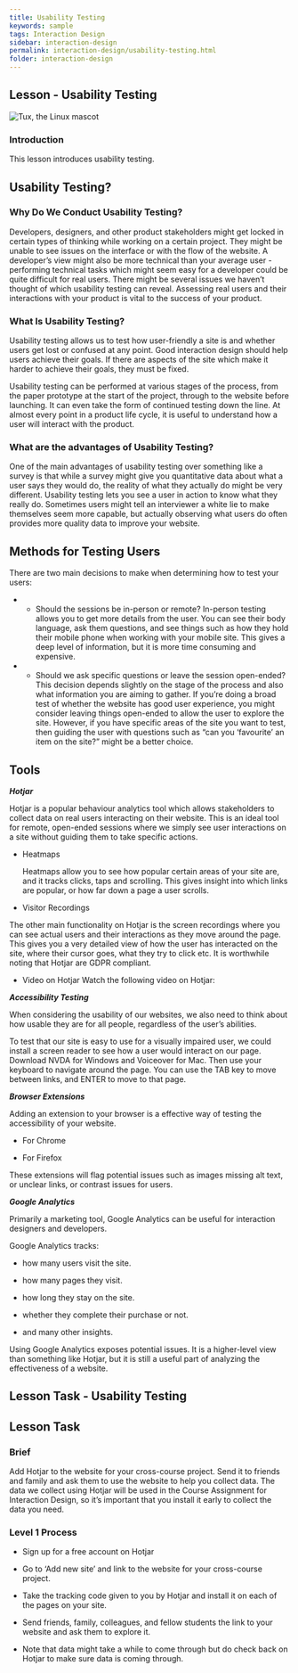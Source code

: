 ```yaml
---
title: Usability Testing
keywords: sample
tags: Interaction Design
sidebar: interaction-design
permalink: interaction-design/usability-testing.html
folder: interaction-design
---
```


## Lesson - Usability Testing 

![Tux, the Linux mascot](/assets/images/tux.png)

 
### Introduction 

This lesson introduces usability testing. 

## Usability Testing? 

### Why Do We Conduct Usability Testing? 

Developers, designers, and other product stakeholders might get locked in certain types of thinking while working on a certain project. They might be unable to see issues on the interface or with the flow of the website. A developer’s view might also be more technical than your average user - performing technical tasks which might seem easy for a developer could be quite difficult for real users. There might be several issues we haven’t thought of which usability testing can reveal. Assessing real users and their interactions with your product is vital to the success of your product. 

### What Is Usability Testing?  

Usability testing allows us to test how user-friendly a site is and whether users get lost or confused at any point. Good interaction design should help users achieve their goals. If there are aspects of the site which make it harder to achieve their goals, they must be fixed. 
 
Usability testing can be performed at various stages of the process, from the paper prototype at the start of the project, through to the website before launching. It can even take the form of continued testing down the line. At almost every point in a product life cycle, it is useful to understand how a user will interact with the product. 

### What are the advantages of Usability Testing? 

One of the main advantages of usability testing over something like a survey is that while a survey might give you quantitative data about what a user says they would do, the reality of what they actually do might be very different.  Usability testing lets you see a user in action to know what they really do. Sometimes users might tell an interviewer a white lie to make themselves seem more capable, but actually observing what users do often provides more quality data to improve your website. 

## Methods for Testing Users 

There are two main decisions to make when determining how to test your users: 

- - Should the sessions be in-person or remote? 
In-person testing allows you to get more details from the user. You can see their body language, ask them questions, and see things such as how they hold their mobile phone when working with your mobile site. This gives a deep level of information, but it is more time consuming and expensive. 

- - Should we ask specific questions or leave the session open-ended? 
This decision depends slightly on the stage of the process and also what information you are aiming to gather. If you’re doing a broad test of whether the website has good user experience, you might consider leaving things open-ended to allow the user to explore the site. However, if you have specific areas of the site you want to test, then guiding the user with questions such as “can you ‘favourite’ an item on the site?” might be a better choice. 

## Tools 

**_Hotjar_** 

  Hotjar is a popular behaviour analytics tool which allows stakeholders to collect data on real users interacting on their website. This is an ideal tool for remote, open-ended sessions where we simply see user interactions on a site without guiding them to take specific actions. 

-  Heatmaps

   Heatmaps allow you to see how popular certain areas of your site are, and it tracks clicks, taps and scrolling. This gives insight into which links are popular, or how far down a page a user scrolls. 

- Visitor Recordings

 The other main functionality on Hotjar is the screen recordings where you can see actual users and their interactions as they move around the page. This gives you a very detailed view of how the user has interacted on the site, where their cursor goes, what they try to click etc. It is worthwhile noting that Hotjar are GDPR compliant. 

- Video on Hotjar 
Watch the following video on Hotjar: 

**_Accessibility Testing_** 

When considering the usability of our websites, we also need to think about how usable they are for all people, regardless of the user’s abilities. 
 
To test that our site is easy to use for a visually impaired user, we could install a screen reader to see how a user would interact on our page. Download NVDA for Windows and Voiceover for Mac. Then use your keyboard to navigate around the page. You can use the TAB key to move between links, and ENTER to move to that page. 

**_Browser Extensions_** 

Adding an extension to your browser is a effective way of testing the accessibility of your website. 

- For Chrome 

- For Firefox 

These extensions will flag potential issues such as images missing alt text, or unclear links, or contrast issues for users. 

**_Google Analytics_** 

Primarily a marketing tool, Google Analytics can be useful for interaction designers and developers. 
 
Google Analytics tracks: 

- how many users visit the site. 

- how many pages they visit. 

- how long they stay on the site. 

- whether they complete their purchase or not. 

- and many other insights. 

Using Google Analytics exposes potential issues. It is a higher-level view than something like Hotjar, but it is still a useful part of analyzing the effectiveness of a website. 

## Lesson Task - Usability Testing 

## Lesson Task 

### Brief 

Add Hotjar to the website for your cross-course project. Send it to friends and family and ask them to use the website to help you collect data. The data we collect using Hotjar will be used in the Course Assignment for Interaction Design, so it’s important that you install it early to collect the data you need. 

### Level 1 Process 

- Sign up for a free account on Hotjar 

- Go to ‘Add new site’ and link to the website for your cross-course project. 

- Take the tracking code given to you by Hotjar and install it on each of the pages on your site. 

- Send friends, family, colleagues, and fellow students the link to your website and ask them to explore it. 

- Note that data might take a while to come through but do check back on Hotjar to make sure data is coming through. 